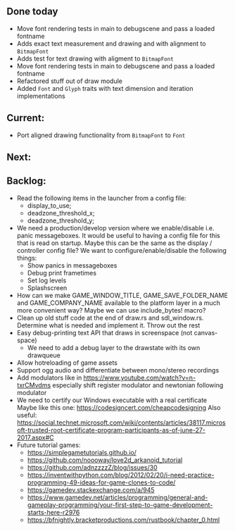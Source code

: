 ## Done today

* Move font rendering tests in main to debugscene and pass a loaded fontname 
* Adds exact text measurement and drawing and with alignment to `BitmapFont`
* Adds test for text drawing with aligment to `BitmapFont`
* Move font rendering tests in main to debugscene and pass a loaded fontname 
* Refactored stuff out of draw module
* Added `Font` and `Glyph` traits with text dimension and iteration implementations

## Current:

* Port aligned drawing functionality from `BitmapFont` to `Font`

## Next:


## Backlog:

* Read the following items in the launcher from a config file:
  - display_to_use;
  - deadzone_threshold_x;
  - deadzone_threshold_y;
* We need a production/develop version where we enable/disable i.e. panic messageboxes. It would be 
  useful to having a config file for this that is read on startup. Maybe this can be the same as the 
  display / controller config file? We want to configure/enable/disable the following things:
  - Show panics in messageboxes
  - Debug print frametimes
  - Set log levels
  - Splashscreen
* How can we make GAME_WINDOW_TITLE, GAME_SAVE_FOLDER_NAME and GAME_COMPANY_NAME available to the
  platform layer in a much more convenient way? Maybe we can use include_bytes! macro?
* Clean up old stuff code at the end of draw.rs and sdl_window.rs. 
  Determine what is needed and implement it. Throw out the rest 
* Easy debug-printing text API that draws in screenspace (not canvas-space)
  - We need to add a debug layer to the drawstate with its own drawqueue
* Allow hotreloading of game assets
* Support ogg audio and differentiate between mono/stereo recordings
* Add modulators like in https://www.youtube.com/watch?v=n-txrCMvdms especially shift register 
  modulator and newtonian following modulator
* We need to certify our Windows executable with a real certificate
  Maybe like this one:
  https://codesigncert.com/cheapcodesigning
  Also useful:
  https://social.technet.microsoft.com/wiki/contents/articles/38117.microsoft-trusted-root-certificate-program-participants-as-of-june-27-2017.aspx#C
* Future tutorial games:
  - https://simplegametutorials.github.io/
  - https://github.com/noooway/love2d_arkanoid_tutorial
  - https://github.com/adnzzzzZ/blog/issues/30
  - https://inventwithpython.com/blog/2012/02/20/i-need-practice-programming-49-ideas-for-game-clones-to-code/
  - https://gamedev.stackexchange.com/a/945
  - https://www.gamedev.net/articles/programming/general-and-gameplay-programming/your-first-step-to-game-development-starts-here-r2976
  - https://bfnightly.bracketproductions.com/rustbook/chapter_0.html


